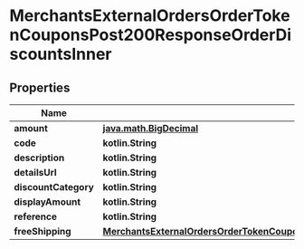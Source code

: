 
# MerchantsExternalOrdersOrderTokenCouponsPost200ResponseOrderDiscountsInner

## Properties
Name | Type | Description | Notes
------------ | ------------- | ------------- | -------------
**amount** | [**java.math.BigDecimal**](java.math.BigDecimal.md) |  | 
**code** | **kotlin.String** |  | 
**description** | **kotlin.String** |  | 
**detailsUrl** | **kotlin.String** |  | 
**discountCategory** | **kotlin.String** |  | 
**displayAmount** | **kotlin.String** |  | 
**reference** | **kotlin.String** |  | 
**freeShipping** | [**MerchantsExternalOrdersOrderTokenCouponsPost200ResponseOrderDiscountsInnerFreeShipping**](MerchantsExternalOrdersOrderTokenCouponsPost200ResponseOrderDiscountsInnerFreeShipping.md) |  |  [optional]



